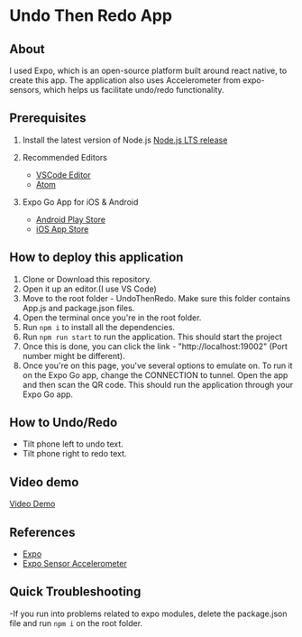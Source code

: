 # Undo Then Redo App

## About

I used Expo, which is an open-source platform built around react native, to create this app.
The application also uses Accelerometer from expo-sensors, which helps us facilitate undo/redo functionality.

## Prerequisites

1. Install the latest version of Node.js [Node.js LTS release](https://nodejs.org/en/)

2. Recommended Editors

   - [VSCode Editor](https://code.visualstudio.com/download)
   - [Atom](https://atom.io/)

3. Expo Go App for iOS & Android
   - [Android Play Store](https://play.google.com/store/apps/details?id=host.exp.exponent)
   - [iOS App Store](https://apps.apple.com/app/expo-go/id982107779)

## How to deploy this application

1. Clone or Download this repository.
2. Open it up an editor.(I use VS Code)
3. Move to the root folder - UndoThenRedo. Make sure this folder contains App.js and package.json files.
4. Open the terminal once you're in the root folder.
5. Run `npm i` to install all the dependencies.
6. Run `npm run start` to run the application. This should start the project
7. Once this is done, you can click the link - "http://localhost:19002" (Port number might be different).
8. Once you're on this page, you've several options to emulate on. To run it on the Expo Go app, change the CONNECTION to tunnel. Open the app and then scan the QR code. This should run the application through your Expo Go app.

## How to Undo/Redo

- Tilt phone left to undo text.
- Tilt phone right to redo text.

## Video demo

[Video Demo](video-demo/UndoThenRedo-working.mp4)

## References

- [Expo](https://docs.expo.dev/)
- [Expo Sensor Accelerometer](https://docs.expo.dev/versions/v44.0.0/sdk/accelerometer/)

## Quick Troubleshooting

-If you run into problems related to expo modules, delete the package.json file and run `npm i` on the root folder.
